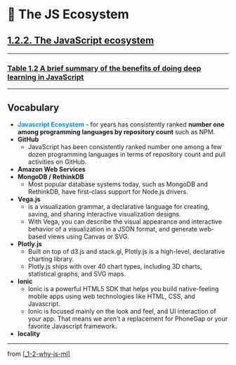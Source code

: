 # 🌱 The JS Ecosystem

## [**1.2.2.** The JavaScript ecosystem](https://livebook.manning.com/book/deep-learning-with-javascript/chapter-1/132)

---

### [**Table 1.2** A brief summary of the benefits of doing deep learning in JavaScript]()

---

## **Vocabulary**

- <span style="color: #0095ff">**Javascript Ecosystem**</span> - for years has consistently ranked **number one among programming languages by repository count** such as NPM.
- **GitHub**
  - JavaScript has been consistently ranked number one among a few dozen programming languages in terms of repository count and pull activities on GitHub.
- **Amazon Web Services**
- **MongoDB / RethinkDB**
  - Most popular database systems today, such as MongoDB and RethinkDB, have first-class support for Node.js drivers.
- **Vega.js**
  - is a visualization grammar, a declarative language for creating, saving, and sharing interactive visualization designs.
  - With Vega, you can describe the visual appearance and interactive behavior of a visualization in a JSON format, and generate web-based views using Canvas or SVG.
- **Plotly.js**
  - Built on top of d3.js and stack.gl, Plotly.js is a high-level, declarative charting library.
  - Plotly.js ships with over 40 chart types, including 3D charts, statistical graphs, and SVG maps.
- **Ionic**
  - Ionic is a powerful HTML5 SDK that helps you build native-feeling mobile apps using web technologies like HTML, CSS, and Javascript.
  - Ionic is focused mainly on the look and feel, and UI interaction of your app. That means we aren't a replacement for PhoneGap or your favorite Javascript framework.
- **locality**

<link rel="stylesheet" type="text/css" media="all" href="../../../assets/css/custom.css" />

---

from [[_1-2-why-js-ml]]

[//begin]: # "Autogenerated link references for markdown compatibility"
[_1-2-why-js-ml]: _1-2-why-js-ml.md "🌱 1.2. Why JS with ML?"
[//end]: # "Autogenerated link references"
